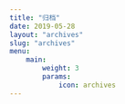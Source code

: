 ```yaml
---
title: "归档"
date: 2019-05-28
layout: "archives"
slug: "archives"
menu:
    main:
        weight: 3
        params: 
            icon: archives
---
```

